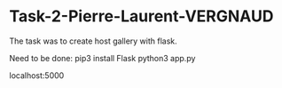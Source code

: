 # Task-2-Pierre-Laurent-VERGNAUD

The task was to create host gallery with flask.

Need to be done: pip3 install Flask python3 app.py

localhost:5000

